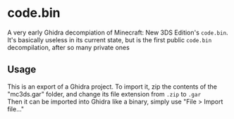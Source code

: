 # code.bin
A very early Ghidra decompiation of Minecraft: New 3DS Edition's `code.bin`.  It's basically useless in its current state, but is the first public `code.bin` decompilation, after so many private ones

## Usage
This is an export of a Ghidra project.  To import it, zip the contents of the "mc3ds.gar" folder, and change its file extension from `.zip` to `.gar`  
Then it can be imported into Ghidra like a binary, simply use "File > Import file..."
